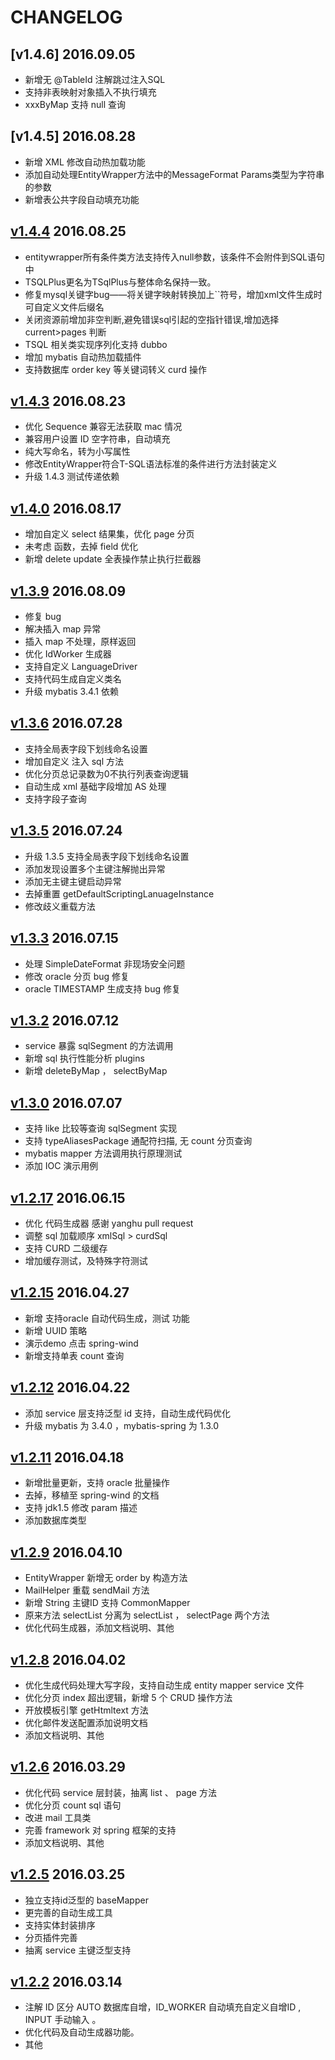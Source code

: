 # CHANGELOG

## [v1.4.6] 2016.09.05
- 新增无 @TableId 注解跳过注入SQL
- 支持非表映射对象插入不执行填充
- xxxByMap 支持 null 查询

## [v1.4.5] 2016.08.28
- 新增 XML 修改自动热加载功能
- 添加自动处理EntityWrapper方法中的MessageFormat Params类型为字符串的参数
- 新增表公共字段自动填充功能

## [v1.4.4](http://www.oschina.net/news/76419/mybatis-plus-1-4-3) 2016.08.25
- entitywrapper所有条件类方法支持传入null参数，该条件不会附件到SQL语句中
- TSQLPlus更名为TSqlPlus与整体命名保持一致。
- 修复mysql关键字bug——将关键字映射转换加上``符号，增加xml文件生成时可自定义文件后缀名
- 关闭资源前增加非空判断,避免错误sql引起的空指针错误,增加选择 current>pages 判断
- TSQL 相关类实现序列化支持 dubbo
- 增加 mybatis 自动热加载插件
- 支持数据库 order key 等关键词转义 curd 操作

## [v1.4.3](http://www.oschina.net/news/76419/mybatis-plus-1-4-3) 2016.08.23
- 优化 Sequence 兼容无法获取 mac 情况
- 兼容用户设置 ID 空字符串，自动填充
- 纯大写命名，转为小写属性
- 修改EntityWrapper符合T-SQL语法标准的条件进行方法封装定义
- 升级 1.4.3 测试传递依赖

## [v1.4.0](http://www.oschina.net/news/76219/mybatis-plus-1-4-0) 2016.08.17
- 增加自定义 select 结果集，优化 page 分页
- 未考虑 函数，去掉 field 优化
- 新增 delete update 全表操作禁止执行拦截器

## [v1.3.9](http://www.oschina.net/news/75970/mybatis-plus-1-3-9) 2016.08.09
- 修复 bug
- 解决插入 map 异常
- 插入 map 不处理，原样返回
- 优化 IdWorker 生成器
- 支持自定义 LanguageDriver
- 支持代码生成自定义类名
- 升级 mybatis 3.4.1 依赖

## [v1.3.6](http://www.oschina.net/news/75624/mybatis-plus-1-3-6) 2016.07.28
- 支持全局表字段下划线命名设置
- 增加自定义 注入 sql 方法
- 优化分页总记录数为0不执行列表查询逻辑
- 自动生成 xml 基础字段增加 AS 处理
- 支持字段子查询

## [v1.3.5](http://www.oschina.net/news/75489/mybatis-plus-1-3-5) 2016.07.24
- 升级 1.3.5 支持全局表字段下划线命名设置
- 添加发现设置多个主键注解抛出异常
- 添加无主键主键启动异常
- 去掉重置 getDefaultScriptingLanuageInstance
- 修改歧义重载方法

## [v1.3.3](http://www.oschina.net/news/75238/mybatis-plus-1-3-3) 2016.07.15
- 处理 SimpleDateFormat 非现场安全问题
- 修改 oracle 分页 bug 修复
- oracle TIMESTAMP 生成支持 bug 修复

## [v1.3.2](http://www.oschina.net/news/75138/mybatis-plus-1-3-2) 2016.07.12
- service 暴露 sqlSegment 的方法调用
- 新增 sql 执行性能分析 plugins
- 新增 deleteByMap ， selectByMap

## [v1.3.0](http://www.oschina.net/news/74998/mybatis-plus-1-3-0) 2016.07.07
- 支持 like 比较等查询 sqlSegment 实现
- 支持 typeAliasesPackage 通配符扫描, 无 count 分页查询
- mybatis mapper 方法调用执行原理测试
- 添加 IOC 演示用例

## [v1.2.17](http://www.oschina.net/news/74333/mybatis-plus-1-2-17) 2016.06.15
- 优化 代码生成器 感谢 yanghu pull request
- 调整 sql 加载顺序 xmlSql > curdSql
- 支持 CURD 二级缓存
- 增加缓存测试，及特殊字符测试

## [v1.2.15](http://www.oschina.net/news/72895/mybatis-plus-1-2-15) 2016.04.27
- 新增 支持oracle 自动代码生成，测试 功能
- 新增 UUID 策略
- 演示demo 点击  spring-wind
- 新增支持单表 count 查询

## [v1.2.12](http://www.oschina.net/news/72746/mybatis-plus-1-2-12) 2016.04.22
- 添加 service 层支持泛型 id 支持，自动生成代码优化
- 升级 mybatis 为 3.4.0 ，mybatis-spring 为 1.3.0

## [v1.2.11](http://www.oschina.net/news/72592/mybatis-plus-1-2-11) 2016.04.18
- 新增批量更新，支持 oracle 批量操作
- 去掉，移植至 spring-wind 的文档
- 支持 jdk1.5 修改 param 描述
- 添加数据库类型

## [v1.2.9](http://www.oschina.net/news/72331/mybatis-plus-1-2-9) 2016.04.10
- EntityWrapper 新增无 order by 构造方法
- MailHelper 重载 sendMail 方法
- 新增 String 主键ID 支持 CommonMapper
- 原来方法 selectList 分离为 selectList ， selectPage 两个方法
- 优化代码生成器，添加文档说明、其他

## [v1.2.8](http://www.oschina.net/news/72091/mybatis-plus-1-2-8) 2016.04.02
- 优化生成代码处理大写字段，支持自动生成 entity  mapper  service 文件
- 优化分页 index 超出逻辑，新增 5 个 CRUD 操作方法
- 开放模板引擎 getHtmltext 方法
- 优化邮件发送配置添加说明文档
- 添加文档说明、其他

## [v1.2.6](http://www.oschina.net/news/71979/mybatis-plus-1-2-6) 2016.03.29
- 优化代码 service 层封装，抽离 list 、 page 方法
- 优化分页 count sql 语句
- 改进 mail 工具类
- 完善 framework 对 spring 框架的支持
- 添加文档说明、其他

## [v1.2.5](http://www.oschina.net/news/71887/mybatis-plus-1-2-5) 2016.03.25
- 独立支持id泛型的 baseMapper
- 更完善的自动生成工具
- 支持实体封装排序
- 分页插件完善
- 抽离 service 主键泛型支持

## [v1.2.2](http://www.oschina.net/news/71505/mybatis-plus-1-2-2) 2016.03.14
- 注解 ID 区分  AUTO 数据库自增，ID_WORKER 自动填充自定义自增ID , INPUT 手动输入 。
- 优化代码及自动生成器功能。
- 其他
